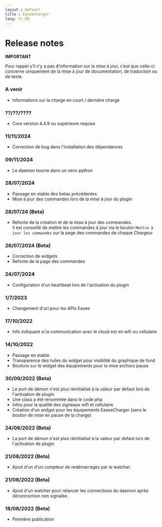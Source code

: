 ```yaml
---
layout : default
title : EaseeCharger
lang: fr_FR
---
```

# Release notes

**IMPORTANT**

Pour rappel s’il n’y a pas d’information sur la mise à jour, c’est que celle-ci concerne uniquement de la mise à jour de documentation, de traduction ou de texte.

### A venir
* Informations sur la charge en court / dernière charge
 
### ??/??/????
+ Core version 4.4.9 ou supérieure requise

### 11/11/2024
+ Correction de bug dans l'installation des dépendances

### 09/11/2024
+ Le daemon tourne dans un venv python

### 28/07/2024
+ Passage en stable des betas précédentes
+ Mise à jour des commandes lors de la mise à jour du plugin

### 28/07/24 (Beta)
+ Refonte de la création et de la mise à jour des commandes.   
  Il est conseillé de mettre les commandes à jour via le bouton `Mettre à jour les commandes` sur la page des
  commandes de chaque Chargeur 

### 26/07/2024 (Beta)
+ Correction de widgets
+ Refonte de la page des commandes

### 24/07/2024
+ Configuration d'un heartbeat lors de l'activation du plugin

### 1/7/2023
+ Changement d'url pour les APIs Easee

### 17/10/2022
+ Info indiquant si la communication avec le cloud est en wifi ou cellulaire

### 14/10/2022
* Passage en stable
* Transparence des tuiles du widget pour visibilité du graphique de fond
* Boutons sur le widget des équipements pour la mise en/hors pause

### 30/09/2022 (Beta)
* Le port de démon n'est plus réinitialisé à la valeur par defaut lors de l'activation de plugin
* Une class a été renommée dans le code php
* Infos pour la qualité des signeaux wifi et cellulaire
* Création d'un widget pour les équipements EaseeCharger (sans le bouton de mise en pause de la charge)

### 24/08/2022 (Beta)
* La port de démon n'est plus réinitialisé à la valeur par defaut lors de l'activation de plugin

### 21/08/2022 (Beta)
* Ajout d'un d'un compteur de redémarrages par le watcher.

### 21/08/2022 (Beta)
* Ajout d'un watcher pour relancer les connections du daemon après déconnoction non signalée.

### 18/08/2022 (Beta)
* Première publication
